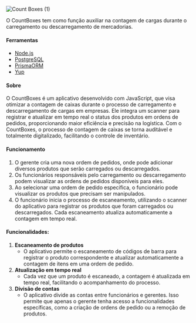 ![Count Boxes (1)](https://github.com/user-attachments/assets/90c4ce22-e827-4040-93a7-4429d56fb813)

O CountBoxes tem como função auxiliar na contagem de cargas durante o carregamento ou descarregamento de mercadorias.

#### Ferramentas

- [Node.js](https://nodejs.org/pt)
- [PostgreSQL](https://www.postgresql.org)
- [PrismaORM](https://www.prisma.io)
- [Yup](https://www.npmjs.com/package/yup)

#### Sobre

O CountBoxes é um aplicativo desenvolvido com JavaScript, que visa otimizar a contagem de caixas durante o processo de carregamento e descarregamento de cargas em empresas. Ele integra um scanner para registrar e atualizar em tempo real o status dos produtos em ordens de pedidos, proporcionando maior eficiência e precisão na logística. Com o CountBoxes, o processo de contagem de caixas se torna auditável e totalmente digitalizado, facilitando o controle de inventário.

#### Funcionamento

1. O gerente cria uma nova ordem de pedidos, onde pode adicionar diversos produtos que serão carregados ou descarregados.
2. Os funcionários responsáveis pelo carregamento ou descarregamento podem visualizar as ordens de pedidos disponíveis para eles.
3. Ao selecionar uma ordem de pedido específica, o funcionário pode visualizar os produtos que precisam ser manipulados.
4. O funcionário inicia o processo de escaneamento, utilizando o scanner do aplicativo para registrar os produtos que foram carregados ou descarregados. Cada escaneamento atualiza automaticamente a contagem em tempo real.

#### Funcionalidades:

1. **Escaneamento de produtos**
   - O aplicativo permite o escaneamento de códigos de barra para registrar o produto correspondente e atualizar automaticamente a contagem de itens em uma ordem de pedido.
2. **Atualização em tempo real**
   - Cada vez que um produto é escaneado, a contagem é atualizada em tempo real, facilitando o acompanhamento do processo.
3. **Divisão de contas**
   - O aplicativo divide as contas entre funcionários e gerentes. Isso permite que apenas o gerente tenha acesso a funcionalidades específicas, como a criação de ordens de pedido ou a remoção de produtos.

